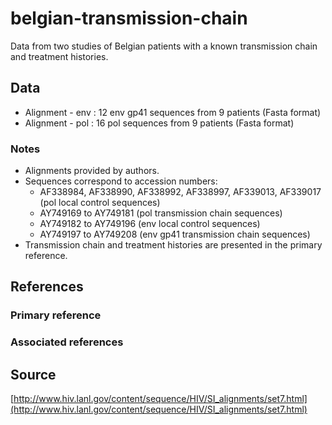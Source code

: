# belgian-transmission-chain

Data from two studies of Belgian patients with a known transmission chain and treatment histories.

## Data

- Alignment - env : 12 env gp41 sequences from 9 patients (Fasta format)
- Alignment - pol : 16 pol sequences from 9 patients (Fasta format)

### Notes

- Alignments provided by authors.
- Sequences correspond to accession numbers:
  - AF338984, AF338990, AF338992, AF338997, AF339013, AF339017 (pol local control sequences)
  - AY749169 to AY749181 (pol transmission chain sequences)
  - AY749182 to AY749196 (env local control sequences)
  - AY749197 to AY749208 (env gp41 transmission chain sequences)
- Transmission chain and treatment histories are presented in the primary reference.

## References

### Primary reference

### Associated references

## Source

[http://www.hiv.lanl.gov/content/sequence/HIV/SI_alignments/set7.html](http://www.hiv.lanl.gov/content/sequence/HIV/SI_alignments/set7.html)
